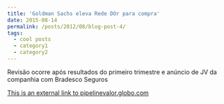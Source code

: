 ```yaml
---
title: 'Goldman Sachs eleva Rede DOr para compra'
date: 2015-08-14
permalink: /posts/2012/08/blog-post-4/
tags:
  - cool posts
  - category1
  - category2
---
```


Revisão ocorre após resultados do primeiro trimestre e anúncio de JV da companhia com Bradesco Seguros

[This is an external link to pipelinevalor.globo.com](https://pipelinevalor.globo.com/mercado/noticia/goldman-sachs-eleva-rede-dor-para-compra.ghtml)

